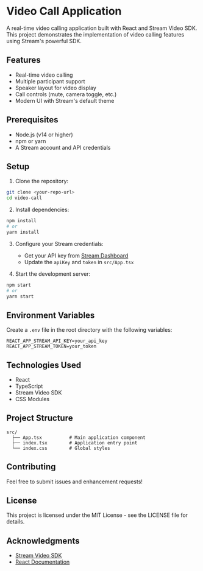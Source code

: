 # Video Call Application

A real-time video calling application built with React and Stream Video SDK. This project demonstrates the implementation of video calling features using Stream's powerful SDK.

## Features

- Real-time video calling
- Multiple participant support
- Speaker layout for video display
- Call controls (mute, camera toggle, etc.)
- Modern UI with Stream's default theme

## Prerequisites

- Node.js (v14 or higher)
- npm or yarn
- A Stream account and API credentials

## Setup

1. Clone the repository:
```bash
git clone <your-repo-url>
cd video-call
```

2. Install dependencies:
```bash
npm install
# or
yarn install
```

3. Configure your Stream credentials:
   - Get your API key from [Stream Dashboard](https://dashboard.getstream.io)
   - Update the `apiKey` and `token` in `src/App.tsx`

4. Start the development server:
```bash
npm start
# or
yarn start
```

## Environment Variables

Create a `.env` file in the root directory with the following variables:
```
REACT_APP_STREAM_API_KEY=your_api_key
REACT_APP_STREAM_TOKEN=your_token
```

## Technologies Used

- React
- TypeScript
- Stream Video SDK
- CSS Modules

## Project Structure

```
src/
  ├── App.tsx          # Main application component
  ├── index.tsx        # Application entry point
  └── index.css        # Global styles
```

## Contributing

Feel free to submit issues and enhancement requests!

## License

This project is licensed under the MIT License - see the LICENSE file for details.

## Acknowledgments

- [Stream Video SDK](https://getstream.io/video/docs/react/introduction/)
- [React Documentation](https://reactjs.org/)
